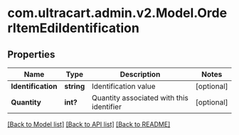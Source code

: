 # com.ultracart.admin.v2.Model.OrderItemEdiIdentification
## Properties

Name | Type | Description | Notes
------------ | ------------- | ------------- | -------------
**Identification** | **string** | Identification value | [optional] 
**Quantity** | **int?** | Quantity associated with this identifier | [optional] 


[[Back to Model list]](../README.md#documentation-for-models) [[Back to API list]](../README.md#documentation-for-api-endpoints) [[Back to README]](../README.md)

